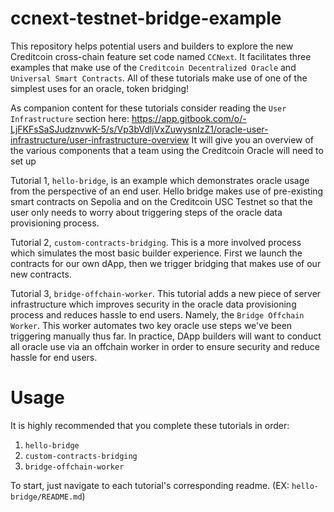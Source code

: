# ccnext-testnet-bridge-example
This repository helps potential users and builders to explore the new Creditcoin cross-chain feature set code named `CCNext`. It facilitates three examples that make use of the `Creditcoin Decentralized Oracle` and `Universal Smart Contracts`. All of these tutorials make use of one of the simplest uses for an oracle, token bridging!

As companion content for these tutorials consider reading the `User Infrastructure` section here:
https://app.gitbook.com/o/-LjFKFsSaSJudznvwK-5/s/Vp3bVdljVxZuwysnIzZ1/oracle-user-infrastructure/user-infrastructure-overview 
It will give you an overview of the various components that a team using the Creditcoin Oracle will need to set up

Tutorial 1, `hello-bridge`, is an example which demonstrates oracle usage from the perspective of an end user. Hello bridge makes use of pre-existing smart contracts on Sepolia and on the Creditcoin USC Testnet so that the user only needs to worry about triggering steps of the oracle data provisioning process.

Tutorial 2, `custom-contracts-bridging`. This is a more involved process which simulates the most basic builder experience. First we launch the contracts for our own dApp, then we trigger bridging that makes use of our new contracts.

Tutorial 3, `bridge-offchain-worker`. This tutorial adds a new piece of server infrastructure which improves security in the oracle data provisioning process and reduces hassle to end users. Namely, the `Bridge Offchain Worker`. This worker automates two key oracle use steps we've been triggering manually thus far. In practice, DApp builders will want to conduct all oracle use via an offchain worker in order to ensure security and reduce hassle for end users.

# Usage
It is highly recommended that you complete these tutorials in order:
1. `hello-bridge`
2. `custom-contracts-bridging`
3. `bridge-offchain-worker`

To start, just navigate to each tutorial's corresponding readme. (EX: `hello-bridge/README.md`)